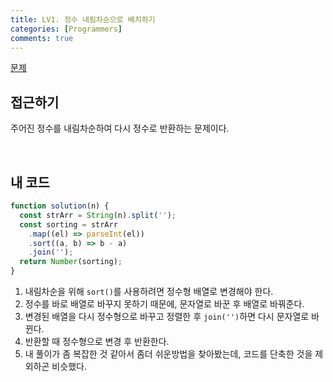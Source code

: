 ```yaml
---
title: LV1. 정수 내림차순으로 배치하기
categories: [Programmers]
comments: true
---
```


[문제](https://programmers.co.kr/learn/courses/30/lessons/12933)

## 접근하기

주어진 정수를 내림차순하여 다시 정수로 반환하는 문제이다.

<br>

## 내 코드

```js
function solution(n) {
  const strArr = String(n).split('');
  const sorting = strArr
    .map((el) => parseInt(el))
    .sort((a, b) => b - a)
    .join('');
  return Number(sorting);
}
```

1. 내림차순을 위해 `sort()`를 사용하려면 정수형 배열로 변경해야 한다.
2. 정수를 바로 배열로 바꾸지 못하기 때문에, 문자열로 바꾼 후 배열로 바꿔준다.
3. 변경된 배열을 다시 정수형으로 바꾸고 정렬한 후 `join('')`하면 다시 문자열로 바뀐다.
4. 반환할 때 정수형으로 변경 후 반환한다.
5. 내 풀이가 좀 복잡한 것 같아서 좀더 쉬운방법을 찾아봤는데, 코드를 단축한 것을 제외하곤 비슷했다.
